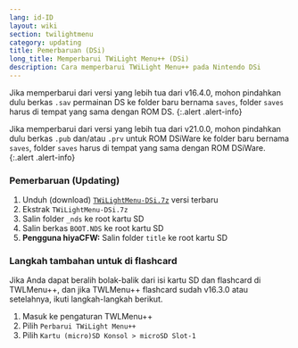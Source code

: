 ```yaml
---
lang: id-ID
layout: wiki
section: twilightmenu
category: updating
title: Pemerbaruan (DSi)
long_title: Memperbarui TWiLight Menu++ (DSi)
description: Cara memperbarui TWiLight Menu++ pada Nintendo DSi
---
```


Jika memperbarui dari versi yang lebih tua dari v16.4.0, mohon pindahkan dulu berkas `.sav` permainan DS ke folder baru bernama `saves`, folder `saves` harus di tempat yang sama dengan ROM DS.
{:.alert .alert-info}

Jika memperbarui dari versi yang lebih tua dari v21.0.0, mohon pindahkan dulu berkas `.pub` dan/atau `.prv` untuk ROM DSiWare ke folder baru bernama `saves`, folder `saves` harus di tempat yang sama dengan ROM DSiWare.
{:.alert .alert-info}

### Pemerbaruan (Updating)
1. Unduh (download) [`TWiLightMenu-DSi.7z`](https://github.com/DS-Homebrew/TWiLightMenu/releases/latest/download/TWiLightMenu-DSi.7z) versi terbaru
1. Ekstrak `TWiLightMenu-DSi.7z`
1. Salin folder `_nds` ke root kartu SD
1. Salin berkas `BOOT.NDS` ke root kartu SD
1. **Pengguna hiyaCFW:** Salin folder `title` ke root kartu SD

### Langkah tambahan untuk di flashcard

Jika Anda dapat beralih bolak-balik dari isi kartu SD dan flashcard di TWLMenu++, dan jika TWLMenu++ flashcard sudah v16.3.0 atau setelahnya, ikuti langkah-langkah berikut.

1. Masuk ke pengaturan TWLMenu++
1. Pilih `Perbarui TWiLight Menu++`
1. Pilih `Kartu (micro)SD Konsol > microSD Slot-1`
